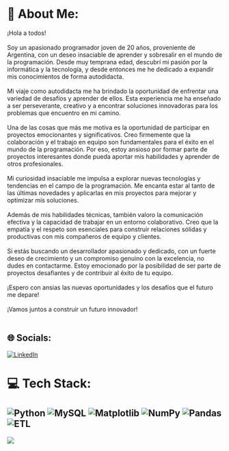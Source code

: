 # 💫 About Me:
¡Hola a todos!<br><br>Soy un apasionado programador joven de 20 años, proveniente de Argentina, con un deseo insaciable de aprender y sobresalir en el mundo de la programación. Desde muy temprana edad, descubrí mi pasión por la informática y la tecnología, y desde entonces me he dedicado a expandir mis conocimientos de forma autodidacta.<br><br>Mi viaje como autodidacta me ha brindado la oportunidad de enfrentar una variedad de desafíos y aprender de ellos. Esta experiencia me ha enseñado a ser perseverante, creativo y a encontrar soluciones innovadoras para los problemas que encuentro en mi camino.<br><br>Una de las cosas que más me motiva es la oportunidad de participar en proyectos emocionantes y significativos. Creo firmemente que la colaboración y el trabajo en equipo son fundamentales para el éxito en el mundo de la programación. Por eso, estoy ansioso por formar parte de proyectos interesantes donde pueda aportar mis habilidades y aprender de otros profesionales.<br><br>Mi curiosidad insaciable me impulsa a explorar nuevas tecnologías y tendencias en el campo de la programación. Me encanta estar al tanto de las últimas novedades y aplicarlas en mis proyectos para mejorar y optimizar mis soluciones.<br><br>Además de mis habilidades técnicas, también valoro la comunicación efectiva y la capacidad de trabajar en un entorno colaborativo. Creo que la empatía y el respeto son esenciales para construir relaciones sólidas y productivas con mis compañeros de equipo y clientes.<br><br>Si estás buscando un desarrollador apasionado y dedicado, con un fuerte deseo de crecimiento y un compromiso genuino con la excelencia, no dudes en contactarme. Estoy emocionado por la posibilidad de ser parte de proyectos desafiantes y de contribuir al éxito de tu equipo.<br><br>¡Espero con ansias las nuevas oportunidades y los desafíos que el futuro me depare!<br><br>¡Vamos juntos a construir un futuro innovador!<br><br>


## 🌐 Socials:
[![LinkedIn](https://img.shields.io/badge/LinkedIn-%230077B5.svg?logo=linkedin&logoColor=white)](https://linkedin.com/in/AgustinPira) 

# 💻 Tech Stack:
![Python](https://img.shields.io/badge/python-3670A0?style=for-the-badge&logo=python&logoColor=ffdd54)
![MySQL](https://img.shields.io/badge/MySQL-4479A1?logo=mysql&logoColor=fff)
![Matplotlib](https://custom-icon-badges.demolab.com/badge/Matplotlib-71D291?logo=matplotlib&logoColor=fff)
![NumPy](https://img.shields.io/badge/NumPy-4DABCF?logo=numpy&logoColor=fff)
![Pandas](https://img.shields.io/badge/Pandas-150458?logo=pandas&logoColor=fff)
![ETL](https://custom-icon-badges.demolab.com/badge/ETL-9370DB?logo=etl-logo&logoColor=fff)
---
[![](https://visitcount.itsvg.in/api?id=DaikoAP&icon=0&color=0)](https://visitcount.itsvg.in)

<!-- Proudly created with GPRM ( https://gprm.itsvg.in ) -->
